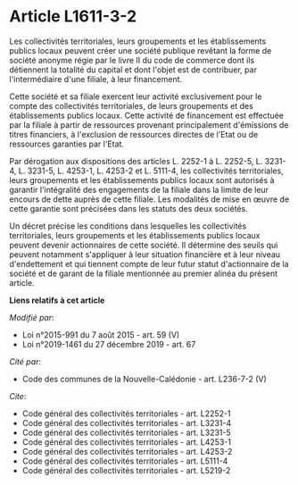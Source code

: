 # Article L1611-3-2

Les collectivités territoriales, leurs groupements et les établissements publics locaux peuvent créer une société publique
revêtant la forme de société anonyme régie par le livre II du code de commerce dont ils détiennent la totalité du capital et
dont l'objet est de contribuer, par l'intermédiaire d'une filiale, à leur financement.

Cette société et sa filiale exercent leur activité exclusivement pour le compte des collectivités territoriales, de leurs
groupements et des établissements publics locaux. Cette activité de financement est effectuée par la filiale à partir de
ressources provenant principalement d'émissions de titres financiers, à l'exclusion de ressources directes de l'Etat ou de
ressources garanties par l'Etat.

Par dérogation aux dispositions des articles L. 2252-1 à L. 2252-5, L. 3231-4, L. 3231-5, L. 4253-1, L. 4253-2 et L. 5111-4,
les collectivités territoriales, leurs groupements et les établissements publics locaux sont autorisés à garantir
l'intégralité des engagements de la filiale dans la limite de leur encours de dette auprès de cette filiale. Les modalités de
mise en œuvre de cette garantie sont précisées dans les statuts des deux sociétés.

Un décret précise les conditions dans lesquelles les collectivités territoriales, leurs groupements et les établissements
publics locaux peuvent devenir actionnaires de cette société. Il détermine des seuils qui peuvent notamment s'appliquer à
leur situation financière et à leur niveau d'endettement et qui tiennent compte de leur futur statut d'actionnaire de la
société et de garant de la filiale mentionnée au premier alinéa du présent article.

**Liens relatifs à cet article**

_Modifié par_:

  - Loi n°2015-991 du 7 août 2015 - art. 59 (V)
  - Loi n°2019-1461 du 27 décembre 2019 - art. 67

_Cité par_:

  - Code des communes de la Nouvelle-Calédonie - art. L236-7-2 (V)

_Cite_:

  - Code général des collectivités territoriales - art. L2252-1
  - Code général des collectivités territoriales - art. L3231-4
  - Code général des collectivités territoriales - art. L3231-5
  - Code général des collectivités territoriales - art. L4253-1
  - Code général des collectivités territoriales - art. L4253-2
  - Code général des collectivités territoriales - art. L5111-4
  - Code général des collectivités territoriales - art. L5219-2
